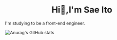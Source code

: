 <h1 align="center">Hi👋,I'm Sae Ito</h1>
I'm studying to be a front-end engineer.


![Anurag's GitHub stats](https://github-readme-stats.vercel.app/api?username=sae-github&theme=dark&show_icons=true)

